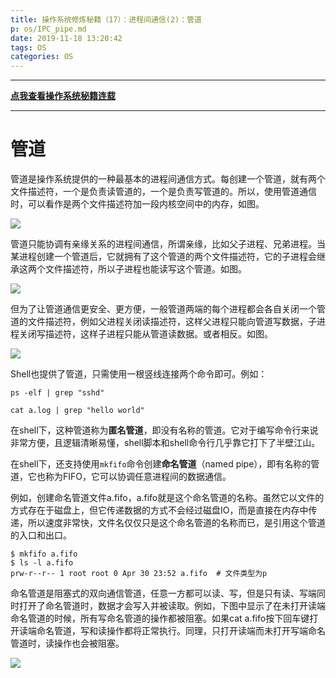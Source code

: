 ```yaml
---
title: 操作系统修炼秘籍（17）：进程间通信(2)：管道
p: os/IPC_pipe.md
date: 2019-11-18 13:20:42
tags: OS
categories: OS
---
```



-----------

**[点我查看操作系统秘籍连载](https://www.junmajinlong.com/os/index/)**

-----------


# 管道

管道是操作系统提供的一种最基本的进程间通信方式。每创建一个管道，就有两个文件描述符，一个是负责读管道的，一个是负责写管道的。所以，使用管道通信时，可以看作是两个文件描述符加一段内核空间中的内存，如图。

![](/img/os/733013-20200107234712169-1278426478.jpg)


管道只能协调有亲缘关系的进程间通信，所谓亲缘，比如父子进程、兄弟进程。当某进程创建一个管道后，它就拥有了这个管道的两个文件描述符，它的子进程会继承这两个文件描述符，所以子进程也能读写这个管道。如图。

![](/img/os/733013-20191118131249664-1597726829.jpg)


但为了让管道通信更安全、更方便，一般管道两端的每个进程都会各自关闭一个管道的文件描述符，例如父进程关闭读描述符，这样父进程只能向管道写数据，子进程关闭写描述符，这样子进程只能从管道读数据。或者相反。如图。

![](/img/os/733013-20191118131314287-174335392.jpg)

Shell也提供了管道，只需使用一根竖线连接两个命令即可。例如：

```shell
ps -elf | grep "sshd"

cat a.log | grep "hello world"
```

在shell下，这种管道称为**匿名管道**，即没有名称的管道。它对于编写命令行来说非常方便，且逻辑清晰易懂，shell脚本和shell命令行几乎靠它打下了半壁江山。

在shell下，还支持使用`mkfifo`命令创建**命名管道**（named pipe），即有名称的管道，它也称为FIFO，它可以协调任意进程间的数据通信。

例如，创建命名管道文件a.fifo，a.fifo就是这个命名管道的名称。虽然它以文件的方式存在于磁盘上，但它传递数据的方式不会经过磁盘IO，而是直接在内存中传递，所以速度非常快，文件名仅仅只是这个命名管道的名称而已，是引用这个管道的入口和出口。

```shell
$ mkfifo a.fifo
$ ls -l a.fifo
prw-r--r-- 1 root root 0 Apr 30 23:52 a.fifo  # 文件类型为p
```

命名管道是阻塞式的双向通信管道，任意一方都可以读、写，但是只有读、写端同时打开了命名管道时，数据才会写入并被读取。例如，下图中显示了在未打开读端命名管道的时候，所有写命名管道的操作都被阻塞。如果cat a.fifo按下回车键打开读端命名管道，写和读操作都将正常执行。同理，只打开读端而未打开写端命名管道时，读操作也会被阻塞。

![](/img/os/733013-20191118131335984-1154595407.jpg)


